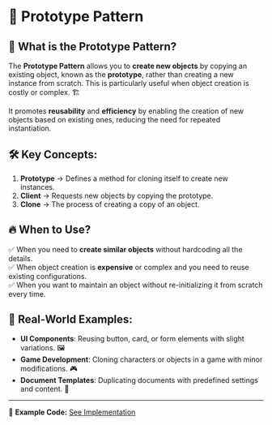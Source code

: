 # 🔄 Prototype Pattern

## 📌 What is the Prototype Pattern?

The **Prototype Pattern** allows you to **create new objects** by copying an existing object, known as the **prototype**, rather than creating a new instance from scratch. This is particularly useful when object creation is costly or complex. 🏗️

It promotes **reusability** and **efficiency** by enabling the creation of new objects based on existing ones, reducing the need for repeated instantiation.

## 🛠️ Key Concepts:

1. **Prototype** → Defines a method for cloning itself to create new instances.
2. **Client** → Requests new objects by copying the prototype.
3. **Clone** → The process of creating a copy of an object.

## 🔥 When to Use?

✅ When you need to **create similar objects** without hardcoding all the details.  
✅ When object creation is **expensive** or complex and you need to reuse existing configurations.  
✅ When you want to maintain an object without re-initializing it from scratch every time.

## 🎯 Real-World Examples:

- **UI Components**: Reusing button, card, or form elements with slight variations. 🖼️
- **Game Development**: Cloning characters or objects in a game with minor modifications. 🎮
- **Document Templates**: Duplicating documents with predefined settings and content. 📄

---

🔗 **Example Code:** [See Implementation](./app.ts)